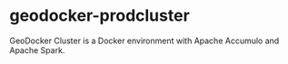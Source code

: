 # geodocker-prodcluster
GeoDocker Cluster is a Docker environment with Apache Accumulo and Apache Spark.
